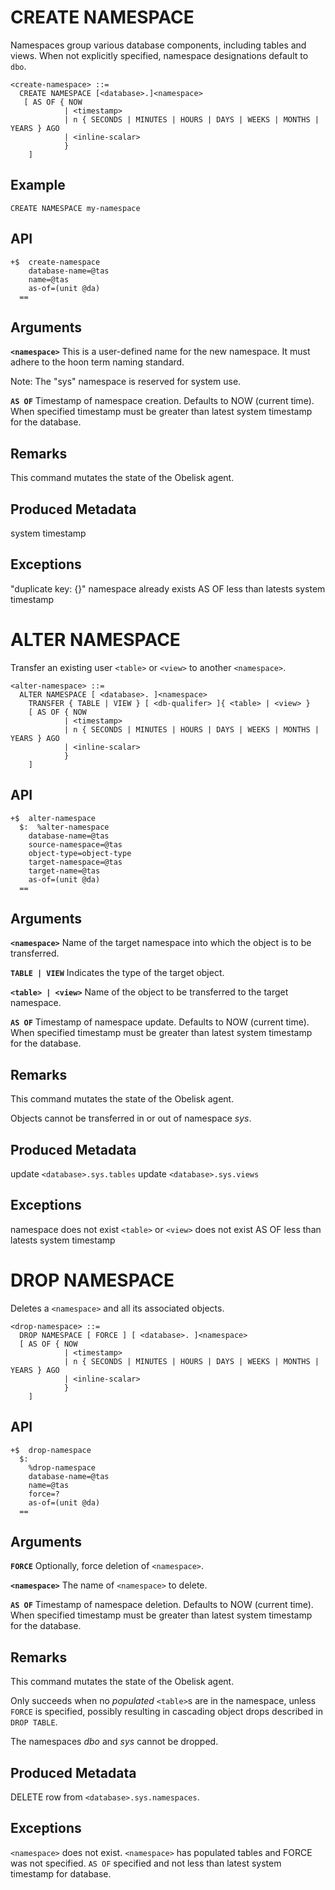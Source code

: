 # CREATE NAMESPACE
Namespaces group various database components, including tables and views. When not explicitly specified, namespace designations default to `dbo`.

```
<create-namespace> ::= 
  CREATE NAMESPACE [<database>.]<namespace>
   [ AS OF { NOW
            | <timestamp>
            | n { SECONDS | MINUTES | HOURS | DAYS | WEEKS | MONTHS | YEARS } AGO
            | <inline-scalar>
            }
    ]
```

## Example
`CREATE NAMESPACE my-namespace`

## API
```
+$  create-namespace 
    database-name=@tas 
    name=@tas
    as-of=(unit @da)
  ==
```

## Arguments

**`<namespace>`**
This is a user-defined name for the new namespace. It must adhere to the hoon term naming standard. 

Note: The "sys" namespace is reserved for system use.

**`AS OF`**
Timestamp of namespace creation. Defaults to NOW (current time). When specified timestamp must be greater than latest system timestamp for the database. 

## Remarks
This command mutates the state of the Obelisk agent.

## Produced Metadata

system timestamp

## Exceptions

"duplicate key: {<key>}" namespace already exists
AS OF less than latests system timestamp

# ALTER NAMESPACE
Transfer an existing user `<table>` or `<view>` to another `<namespace>`.

```
<alter-namespace> ::=
  ALTER NAMESPACE [ <database>. ]<namespace>
    TRANSFER { TABLE | VIEW } [ <db-qualifer> ]{ <table> | <view> }
    [ AS OF { NOW
            | <timestamp>
            | n { SECONDS | MINUTES | HOURS | DAYS | WEEKS | MONTHS | YEARS } AGO
            | <inline-scalar>
            }
    ]
```

## API
```
+$  alter-namespace
  $:  %alter-namespace
    database-name=@tas
    source-namespace=@tas
    object-type=object-type
    target-namespace=@tas
    target-name=@tas
    as-of=(unit @da)
  ==
```

## Arguments

**`<namespace>`**
Name of the target namespace into which the object is to be transferred. 

**`TABLE | VIEW`**
Indicates the type of the target object.

**`<table> | <view>`**
Name of the object to be transferred to the target namespace.

**`AS OF`**
Timestamp of namespace update. Defaults to NOW (current time). When specified timestamp must be greater than latest system timestamp for the database. 

## Remarks
This command mutates the state of the Obelisk agent.

Objects cannot be transferred in or out of namespace *sys*.

## Produced Metadata
update `<database>.sys.tables`
update `<database>.sys.views`

## Exceptions
namespace does not exist
`<table>` or `<view>` does not exist
AS OF less than latests system timestamp

# DROP NAMESPACE
Deletes a `<namespace>` and all its associated objects.

```
<drop-namespace> ::= 
  DROP NAMESPACE [ FORCE ] [ <database>. ]<namespace>
  [ AS OF { NOW
            | <timestamp>
            | n { SECONDS | MINUTES | HOURS | DAYS | WEEKS | MONTHS | YEARS } AGO
            | <inline-scalar>
            }
    ]
```

## API
```
+$  drop-namespace
  $:
    %drop-namespace 
    database-name=@tas 
    name=@tas 
    force=?
    as-of=(unit @da)
  ==
```

## Arguments

**`FORCE`**
Optionally, force deletion of `<namespace>`.

**`<namespace>`**
The name of `<namespace>` to delete.

**`AS OF`**
Timestamp of namespace deletion. Defaults to NOW (current time). When specified timestamp must be greater than latest system timestamp for the database. 

## Remarks
This command mutates the state of the Obelisk agent.

Only succeeds when no *populated* `<table>`s are in the namespace, unless `FORCE` is specified, possibly resulting in cascading object drops described in `DROP TABLE`.

The namespaces *dbo* and *sys* cannot be dropped.

## Produced Metadata
DELETE row from `<database>.sys.namespaces`.

## Exceptions
`<namespace>` does not exist.
`<namespace>` has populated tables and FORCE was not specified.
`AS OF` specified and not less than latest system timestamp for database.
